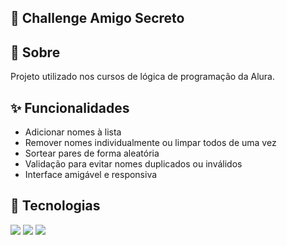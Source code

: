 ## 🎁 Challenge Amigo Secreto


## 🔖 Sobre
<p>Projeto utilizado nos cursos de lógica de programação da Alura.</p>


## ✨ Funcionalidades

- Adicionar nomes à lista
- Remover nomes individualmente ou limpar todos de uma vez
- Sortear pares de forma aleatória
- Validação para evitar nomes duplicados ou inválidos
- Interface amigável e responsiva


## 🚀 Tecnologias
<div>
  <img src="https://img.shields.io/badge/HTML-239120?style=for-the-badge&logo=html5&logoColor=white">
  <img src="https://img.shields.io/badge/CSS-239120?&style=for-the-badge&logo=css3&logoColor=white">
  <img src="https://img.shields.io/badge/JavaScript-F7DF1E?style=for-the-badge&logo=javascript&logoColor=black">
</div>